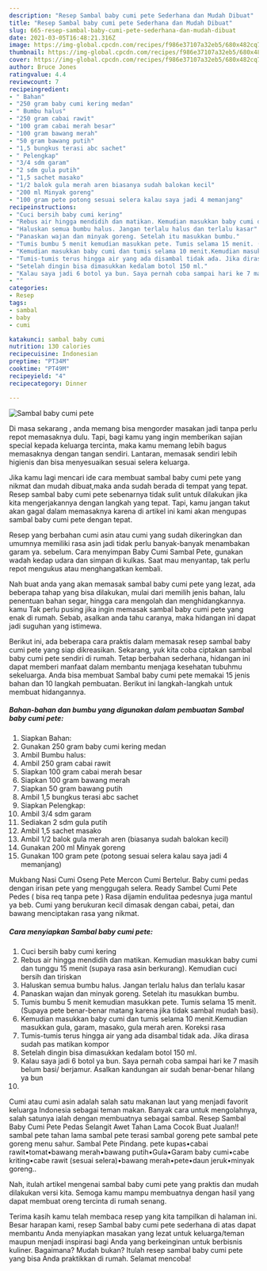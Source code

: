 ```yaml
---
description: "Resep Sambal baby cumi pete Sederhana dan Mudah Dibuat"
title: "Resep Sambal baby cumi pete Sederhana dan Mudah Dibuat"
slug: 665-resep-sambal-baby-cumi-pete-sederhana-dan-mudah-dibuat
date: 2021-03-05T16:48:21.316Z
image: https://img-global.cpcdn.com/recipes/f986e37107a32eb5/680x482cq70/sambal-baby-cumi-pete-foto-resep-utama.jpg
thumbnail: https://img-global.cpcdn.com/recipes/f986e37107a32eb5/680x482cq70/sambal-baby-cumi-pete-foto-resep-utama.jpg
cover: https://img-global.cpcdn.com/recipes/f986e37107a32eb5/680x482cq70/sambal-baby-cumi-pete-foto-resep-utama.jpg
author: Bruce Jones
ratingvalue: 4.4
reviewcount: 7
recipeingredient:
- " Bahan"
- "250 gram baby cumi kering medan"
- " Bumbu halus"
- "250 gram cabai rawit"
- "100 gram cabai merah besar"
- "100 gram bawang merah"
- "50 gram bawang putih"
- "1,5 bungkus terasi abc sachet"
- " Pelengkap"
- "3/4 sdm garam"
- "2 sdm gula putih"
- "1,5 sachet masako"
- "1/2 balok gula merah aren biasanya sudah balokan kecil"
- "200 ml Minyak goreng"
- "100 gram pete potong sesuai selera kalau saya jadi 4 memanjang"
recipeinstructions:
- "Cuci bersih baby cumi kering"
- "Rebus air hingga mendidih dan matikan. Kemudian masukkan baby cumi dan tunggu 15 menit (supaya rasa asin berkurang). Kemudian cuci bersih dan tiriskan"
- "Haluskan semua bumbu halus. Jangan terlalu halus dan terlalu kasar"
- "Panaskan wajan dan minyak goreng. Setelah itu masukkan bumbu."
- "Tumis bumbu 5 menit kemudian masukkan pete. Tumis selama 15 menit. (Supaya pete benar-benar matang karena jika tidak sambal mudah basi)."
- "Kemudian masukkan baby cumi dan tumis selama 10 menit.Kemudian masukkan gula, garam, masako, gula merah aren. Koreksi rasa"
- "Tumis-tumis terus hingga air yang ada disambal tidak ada. Jika dirasa sudah pas matikan kompor"
- "Setelah dingin bisa dimasukkan kedalam botol 150 ml."
- "Kalau saya jadi 6 botol ya bun. Saya pernah coba sampai hari ke 7 masih belum basi/ berjamur. Asalkan kandungan air sudah benar-benar hilang ya bun"
- ""
categories:
- Resep
tags:
- sambal
- baby
- cumi

katakunci: sambal baby cumi 
nutrition: 130 calories
recipecuisine: Indonesian
preptime: "PT34M"
cooktime: "PT49M"
recipeyield: "4"
recipecategory: Dinner

---
```



![Sambal baby cumi pete](https://img-global.cpcdn.com/recipes/f986e37107a32eb5/680x482cq70/sambal-baby-cumi-pete-foto-resep-utama.jpg)

Di masa  sekarang , anda memang bisa mengorder masakan jadi tanpa perlu repot memasaknya dulu. Tapi, bagi kamu yang ingin memberikan sajian special kepada keluarga tercinta, maka kamu memang lebih bagus memasaknya dengan tangan sendiri. Lantaran, memasak sendiri lebih higienis dan bisa menyesuaikan sesuai selera keluarga.

Jika kamu lagi mencari ide cara membuat sambal baby cumi pete yang nikmat dan mudah dibuat,maka anda sudah berada di tempat yang tepat. Resep sambal baby cumi pete  sebenarnya tidak sulit untuk dilakukan jika kita mengerjakannya dengan langkah yang tepat. Tapi, kamu jangan takut akan gagal dalam memasaknya 
karena di artikel ini kami akan mengupas sambal baby cumi pete dengan tepat.  

Resep yang berbahan cumi asin atau cumi yang sudah dikeringkan dan umumnya memiliki rasa asin jadi tidak perlu banyak-banyak menambakan garam ya. sebelum. Cara menyimpan Baby Cumi Sambal Pete, gunakan wadah kedap udara dan simpan di kulkas. Saat mau menyantap, tak perlu repot mengukus atau menghangatkan kembali.

Nah buat anda yang akan memasak sambal baby cumi pete yang lezat, ada beberapa tahap yang bisa dilakukan, mulai dari memilih jenis bahan, lalu penentuan bahan segar, hingga cara mengolah dan menghidangkannya. kamu Tak perlu pusing jika ingin memasak sambal baby cumi pete yang enak di rumah. Sebab, asalkan anda  tahu caranya, maka hidangan ini dapat jadi suguhan yang istimewa.

Berikut ini, ada beberapa cara praktis  dalam memasak resep sambal baby cumi pete yang siap dikreasikan. Sekarang, yuk kita coba ciptakan sambal baby cumi pete sendiri di rumah. Tetap berbahan sederhana, hidangan ini dapat memberi manfaat dalam membantu menjaga kesehatan tubuhmu sekeluarga. Anda bisa membuat Sambal baby cumi pete memakai 15 jenis bahan dan 10 langkah pembuatan. Berikut ini langkah-langkah untuk membuat hidangannya.

<!--inarticleads1-->

##### Bahan-bahan dan bumbu yang digunakan dalam pembuatan Sambal baby cumi pete:

1. Siapkan  Bahan:
1. Gunakan 250 gram baby cumi kering medan
1. Ambil  Bumbu halus:
1. Ambil 250 gram cabai rawit
1. Siapkan 100 gram cabai merah besar
1. Siapkan 100 gram bawang merah
1. Siapkan 50 gram bawang putih
1. Ambil 1,5 bungkus terasi abc sachet
1. Siapkan  Pelengkap:
1. Ambil 3/4 sdm garam
1. Sediakan 2 sdm gula putih
1. Ambil 1,5 sachet masako
1. Ambil 1/2 balok gula merah aren (biasanya sudah balokan kecil)
1. Gunakan 200 ml Minyak goreng
1. Gunakan 100 gram pete (potong sesuai selera kalau saya jadi 4 memanjang)


Mukbang Nasi Cumi Oseng Pete Mercon Cumi Bertelur. Baby cumi pedas dengan irisan pete yang menggugah selera. Ready Sambel Cumi Pete Pedes ( bisa req tanpa pete ) Rasa dijamin endulitaa pedesnya juga mantul ya beb. Cumi yang berukuran kecil dimasak dengan cabai, petai, dan bawang menciptakan rasa yang nikmat. 

<!--inarticleads2-->

##### Cara menyiapkan Sambal baby cumi pete:

1. Cuci bersih baby cumi kering
1. Rebus air hingga mendidih dan matikan. Kemudian masukkan baby cumi dan tunggu 15 menit (supaya rasa asin berkurang). Kemudian cuci bersih dan tiriskan
1. Haluskan semua bumbu halus. Jangan terlalu halus dan terlalu kasar
1. Panaskan wajan dan minyak goreng. Setelah itu masukkan bumbu.
1. Tumis bumbu 5 menit kemudian masukkan pete. Tumis selama 15 menit. (Supaya pete benar-benar matang karena jika tidak sambal mudah basi).
1. Kemudian masukkan baby cumi dan tumis selama 10 menit.Kemudian masukkan gula, garam, masako, gula merah aren. Koreksi rasa
1. Tumis-tumis terus hingga air yang ada disambal tidak ada. Jika dirasa sudah pas matikan kompor
1. Setelah dingin bisa dimasukkan kedalam botol 150 ml.
1. Kalau saya jadi 6 botol ya bun. Saya pernah coba sampai hari ke 7 masih belum basi/ berjamur. Asalkan kandungan air sudah benar-benar hilang ya bun
1. 


Cumi atau cumi asin adalah salah satu makanan laut yang menjadi favorit keluarga Indonesia sebagai teman makan. Banyak cara untuk mengolahnya, salah satunya ialah dengan membuatnya sebagai sambal. Resep Sambal Baby Cumi Pete Pedas Selangit Awet Tahan Lama Cocok Buat Jualan!! sambal pete tahan lama sambal pete terasi sambal goreng pete sambal pete goreng menu sahur. Sambal Pete Pindang. pete kupas•cabai rawit•tomat•bawang merah•bawang putih•Gula•Garam baby cumi•cabe kriting•cabe rawit (sesuai selera)•bawang merah•pete•daun jeruk•minyak goreng.. 

Nah, itulah artikel mengenai  sambal baby cumi pete  yang praktis dan mudah dilakukan versi kita. Semoga kamu mampu membuatnya dengan hasil yang dapat membuat oreng tercinta di rumah senang. 

Terima kasih kamu telah membaca resep yang kita tampilkan di halaman ini. Besar harapan kami, resep  Sambal baby cumi pete sederhana di atas dapat membantu Anda menyiapkan masakan yang lezat untuk keluarga/teman maupun menjadi inspirasi bagi Anda yang berkeinginan untuk berbisnis kuliner. Bagaimana? Mudah bukan? Itulah resep sambal baby cumi pete yang bisa Anda praktikkan di rumah. Selamat mencoba!

